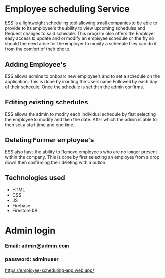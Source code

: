 # Employee scheduling Service

ESS is a lightweight scheduling tool allowing small companies to be able to provide to its employee's the ability to view upcoming schedules and Request changes to said schedule.
This program also offers the Employer easy access to update and or modify an employee schedule on the fly so should the need arise for the employer to modify a schedule they can do it from the comfort of their phone.


## Adding Employee's

ESS allows admins to onboard new employee's and to set a schedule on the application. This is done by inputing the Users name Followed by each day of their schedule. Once the schedule is set then the admin confirms.


## Editing existing schedules

ESS allows the admin to modify each individual schedule by first selecting the employee to modify and then the date. After which the admin is able to then set a start time and end time.

## Deleting Former employee's

ESS also have the ability to Remove employee's who are no longer present within the company. This is done by first selecting an employee from a drop down then confirming their deleting with a button.

## Technologies used

- HTML
- CSS
- JS
- Firebase
- Firestore DB

# Admin login

### Email: admin@admin.com
### password: adminuser


https://employee-scheduling-app.web.app/
